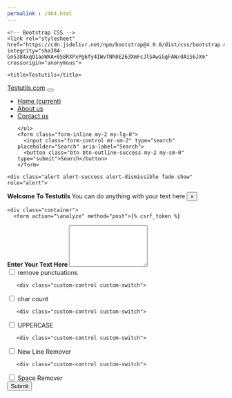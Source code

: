 ```yaml
---
permalink : /404.html
---
```

<!doctype html>
<html lang="en">
  <head>
    <!-- Required meta tags -->
    <meta charset="utf-8">
    <meta name="viewport" content="width=device-width, initial-scale=1, shrink-to-fit=no">

    <!-- Bootstrap CSS -->
    <link rel="stylesheet" href="https://cdn.jsdelivr.net/npm/bootstrap@4.0.0/dist/css/bootstrap.min.css" integrity="sha384-Gn5384xqQ1aoWXA+058RXPxPg6fy4IWvTNh0E263XmFcJlSAwiGgFAW/dAiS6JXm" crossorigin="anonymous">

    <title>Testutils</title>
  </head>
  <body>
    <nav class="navbar navbar-expand-lg navbar-dark bg-dark">
  <a class="navbar-brand" href="#">Testutils.com</a>
  <button class="navbar-toggler" type="button" data-toggle="collapse" data-target="#navbarSupportedContent" aria-controls="navbarSupportedContent" aria-expanded="false" aria-label="Toggle navigation">
    <span class="navbar-toggler-icon"></span>
  </button>

  <div class="collapse navbar-collapse" id="navbarSupportedContent">
    <ul class="navbar-nav mr-auto">
      <li class="nav-item active">
        <a class="nav-link" href="#">Home <span class="sr-only">(current)</span></a>
      </li>
      <li class="nav-item active">
        <a class="nav-link" href="/about">About us</a>
      </li>
      <li class="nav-item active">
        <a class="nav-link" href="/contact">Contact us</a>
      </li>

    </ul>
    <form class="form-inline my-2 my-lg-0">
      <input class="form-control mr-sm-2" type="search" placeholder="Search" aria-label="Search">
      <button class="btn btn-outline-success my-2 my-sm-0" type="submit">Search</button>
    </form>
  </div>
</nav>

    <div class="alert alert-success alert-dismissible fade show" role="alert">
  <strong>Welcome To Testutils  </strong> You can do anything  with your text here
  <button type="button" class="close" data-dismiss="alert" aria-label="Close">
    <span aria-hidden="true">&times;</span>
  </button>
</div>

    <div class="container">
      <form action="\analyze" method="post">{% csrf_token %}

  <div class="form-group">
    <label for="exampleFormControlTextarea1" style="font-weight:bold;">Enter Your Text Here </label>
    <textarea name="text" class="form-control" id="exampleFormControlTextarea1" rows="6"></textarea>
  </div>


   <div class="custom-control custom-switch">
  <input type="checkbox" name="removepunc" class="custom-control-input" id="customSwitch1">
  <label class="custom-control-label" for="customSwitch1">remove punctuations</label>
</div>

       <div class="custom-control custom-switch">
  <input type="checkbox" name="charcount" class="custom-control-input" id="customSwitch2">
  <label class="custom-control-label" for="customSwitch2">char count</label>
</div>

       <div class="custom-control custom-switch">
  <input type="checkbox" name="fullcaps" class="custom-control-input" id="customSwitch3">
  <label class="custom-control-label" for="customSwitch3">UPPERCASE</label>
</div>

       <div class="custom-control custom-switch">
  <input type="checkbox" name="newlineremove" class="custom-control-input" id="customSwitch4">
  <label class="custom-control-label" for="customSwitch4">New Line Remover</label>
</div>

       <div class="custom-control custom-switch">
  <input type="checkbox" name="spaceremove" class="custom-control-input" id="customSwitch5">
  <label class="custom-control-label" for="customSwitch5">Space Remover</label>
</div><br>
      <button type="submit" class="btn btn-dark">Submit</button>


</form>
    </div>
    <!-- Optional JavaScript -->
    <!-- jQuery first, then Popper.js, then Bootstrap JS -->
    <script src="https://code.jquery.com/jquery-3.2.1.slim.min.js" integrity="sha384-KJ3o2DKtIkvYIK3UENzmM7KCkRr/rE9/Qpg6aAZGJwFDMVNA/GpGFF93hXpG5KkN" crossorigin="anonymous"></script>
    <script src="https://cdn.jsdelivr.net/npm/popper.js@1.12.9/dist/umd/popper.min.js" integrity="sha384-ApNbgh9B+Y1QKtv3Rn7W3mgPxhU9K/ScQsAP7hUibX39j7fakFPskvXusvfa0b4Q" crossorigin="anonymous"></script>
    <script src="https://cdn.jsdelivr.net/npm/bootstrap@4.0.0/dist/js/bootstrap.min.js" integrity="sha384-JZR6Spejh4U02d8jOt6vLEHfe/JQGiRRSQQxSfFWpi1MquVdAyjUar5+76PVCmYl" crossorigin="anonymous"></script>
  </body>
</html>
